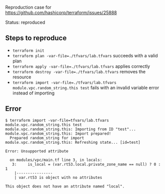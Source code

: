 Reproduction case for https://github.com/hashicorp/terraform/issues/25888

Status: reproduced

## Steps to reproduce

- `terraform init`
- `terraform plan -var-file=./tfvars/lab.tfvars` succeeds with a valid plan
- `terraform apply -var-file=./tfvars/lab.tfvars` applies correctly
- `terraform destroy -var-file=./tfvars/lab.tfvars` removes the resource
- `terraform import -var-file=./tfvars/lab.tfvars module.vpc.random_string.this test` fails with an invalid variable error instead of importing

## Error

```shellsession
$ terraform import -var-file=tfvars/lab.tfvars module.vpc.random_string.this test
module.vpc.random_string.this: Importing from ID "test"...
module.vpc.random_string.this: Import prepared!
  Prepared random_string for import
module.vpc.random_string.this: Refreshing state... [id=test]

Error: Unsupported attribute

  on modules/vpc/main.tf line 3, in locals:
   3:     is_local = (var.rt53.local.private_zone_name == null) ? 0 : 1
    |----------------
    | var.rt53 is object with no attributes

This object does not have an attribute named "local".
```
